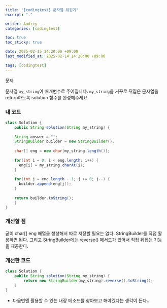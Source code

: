 ```yaml
---
title: "[codingtest] 문자열 뒤집기"
excerpt: "."

writer: Audrey
categories: [codingtest]

toc: true
toc_sticky: true

date: 2025-02-15 14:20:00 +09:00
last_modified_at: 2025-02-14 14:20:00 +09:00

tags: [codingtest]
---
```


문제

문자열 `my_string`이 매개변수로 주어집니다. `my_string`을 거꾸로 뒤집은 문자열을 return하도록 solution 함수를 완성해주세요.

### 내 코드

```java
class Solution {
    public String solution(String my_string) {
        
    String answer = "";
    StringBuilder builder = new StringBuilder();
    
    char[] eng = new char[my_string.length()];
    
    for(int i = 0; i < eng.length; i++) {
      eng[i] = my_string.charAt(i);
    }
    
    for(int j = eng.length - 1; j >= 0; j--) {
      builder.append(eng[j]); 
    }
    
    return builder.toString();
    }
}
```

### 개선할 점

굳이 char[] eng 배열을 생성해서 따로 저장할 필요는 없다. StringBuilder를 직접 활용하면 된다. 그리고 StringBuilder에는 reverse() 메서드가 있어서 직접 뒤집는 기능을 제공한다. 

### 개선한 코드

```java
class Solution {
    public String solution(String my_string) {
        return new StringBuilder(my_string).reverse().toString();
    }
}
```

- 다음번엔 활용할 수 있는 내장 메소드를 찾아보고 해야겠다는 생각이 든다…